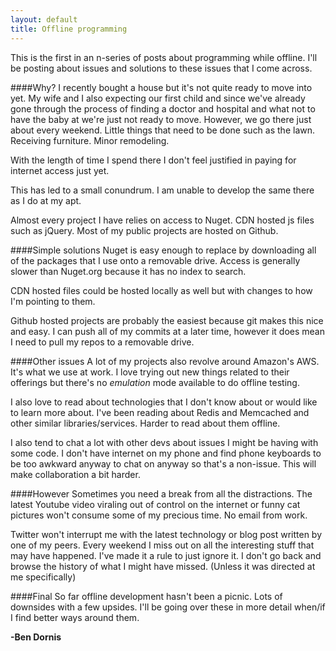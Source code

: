 ```yaml
---
layout: default
title: Offline programming
---
```


This is the first in an n-series of posts about programming while offline. I'll be posting about issues and solutions to these issues that I come across.

####Why?
I recently bought a house but it's not quite ready to move into yet. My wife and I also expecting our first child and since we've already gone through the process of finding a doctor and hospital and what not to have the baby at we're just not ready to move. However, we go there just about every weekend. Little things that need to be done such as the lawn. Receiving furniture. Minor remodeling.

With the length of time I spend there I don't feel justified in paying for internet access just yet.

This has led to a small conundrum. I am unable to develop the same there as I do at my apt.

Almost every project I have relies on access to Nuget. CDN hosted js files such as jQuery. Most of my public projects are hosted on Github. 

####Simple solutions
Nuget is easy enough to replace by downloading all of the packages that I use onto a removable drive. Access is generally slower than Nuget.org because it has no index to search.

CDN hosted files could be hosted locally as well but with changes to how I'm pointing to them.

Github hosted projects are probably the easiest because git makes this nice and easy. I can push all of my commits at a later time, however it does mean I need to pull my repos to a removable drive.

####Other issues
A lot of my projects also revolve around Amazon's AWS. It's what we use at work. I love trying out new things related to their offerings but there's no <em>emulation</em> mode available to do offline testing.

I also love to read about technologies that I don't know about or would like to learn more about. I've been reading about Redis and Memcached and other similar libraries/services. Harder to read about them offline.

I also tend to chat a lot with other devs about issues I might be having with some code. I don't have internet on my phone and find phone keyboards to be too awkward anyway to chat on anyway so that's a non-issue. This will make collaboration a bit harder.

####However
Sometimes you need a break from all the distractions. The latest Youtube video viraling out of control on the internet or funny cat pictures won't consume some of my precious time. No email from work. 

Twitter won't interrupt me with the latest technology or blog post written by one of my peers. Every weekend I miss out on all the interesting stuff that may have happened. I've made it a rule to just ignore it. I don't go back and browse the history of what I might have missed. (Unless it was directed at me specifically)

####Final
So far offline development hasn't been a picnic. Lots of downsides with a few upsides. I'll be going over these in more detail when/if I find better ways around them.

<strong>-Ben Dornis</strong>